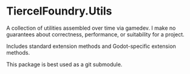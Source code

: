 # TiercelFoundry.Utils

A collection of utilities assembled over time via gamedev. I make no guarantees about correctness, performance, or suitability for a project.

Includes standard extension methods and Godot-specific extension methods.

This package is best used as a git submodule.

